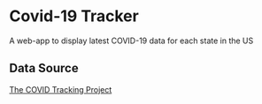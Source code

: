 # Covid-19 Tracker

A web-app to display latest COVID-19 data for each state in the US

## Data Source

[The COVID Tracking Project](https://covidtracking.com/)
